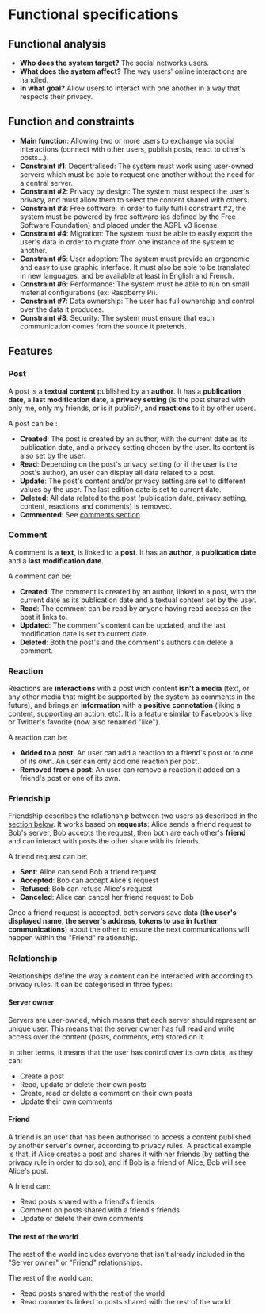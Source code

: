 # Functional specifications

## Functional analysis

- **Who does the system target?** The social networks users.
- **What does the system affect?** The way users' online interactions are handled.
- **In what goal?** Allow users to interact with one another in a way that respects their privacy.

## Function and constraints

- **Main function**: Allowing two or more users to exchange via social interactions (connect with other users, publish posts, react to other's posts...).
- **Constraint #1**: Decentralised: The system must work using user-owned servers which must be able to request one another without the need for a central server.
- **Constraint #2**: Privacy by design: The system must respect the user's privacy, and must allow them to select the content shared with others.
- **Constraint #3**: Free software: In order to fully fulfill constraint #2, the system must be powered by free software (as defined by the Free Software Foundation) and placed under the AGPL v3 license.
- **Constraint #4**: Migration: The system must be able to easily export the user's data in order to migrate from one instance of the system to another.
- **Constraint #5**: User adoption: The system must provide an ergonomic and easy to use graphic interface. It must also be able to be translated in new languages, and be available at least in English and French.
- **Constraint #6**: Performance: The system must be able to run on small material configurations (ex: Raspberry Pi).
- **Constraint #7**: Data ownership: The user has full ownership and control over the data it produces.
- **Constraint #8**: Security: The system must ensure that each communication comes from the source it pretends.

## Features

### Post

A post is a **textual content** published by an **author**. It has a **publication date**, a **last modification date**, a **privacy setting** (is the post shared with only me, only my friends, or is it public?), and **reactions** to it by other users.

A post can be :
- **Created**: The post is created by an author, with the current date as its publication date, and a privacy setting chosen by the user. Its content is also set by the user.
- **Read**: Depending on the post's privacy setting (or if the user is the post's author), an user can display all data related to a post.
- **Update**: The post's content and/or privacy setting are set to different values by the user. The last edition date is set to current date.
- **Deleted**: All data related to the post (publication date, privacy setting, content, reactions and comments) is removed.
- **Commented**: See [comments section](#comments).

### Comment

A comment is a **text**, is linked to a **post**. It has an **author**, a **publication date** and a **last modification date**.

A comment can be:
- **Created**: The comment is created by an author, linked to a post, with the current date as its publication date and a textual content set by the user.
- **Read**: The comment can be read by anyone having read access on the post it links to.
- **Updated**: The comment's content can be updated, and the last modification date is set to current date.
- **Deleted**: Both the post's and the comment's authors can delete a comment.

### Reaction

Reactions are **interactions** with a post wich content **isn't a media** (text, or any other media that might be supported by the system as comments in the future), and brings an **information** with a **positive connotation** (liking a content, supporting an action, etc). It is a feature similar to Facebook's like or Twitter's favorite (now also renamed "like").

A reaction can be:
- **Added to a post**: An user can add a reaction to a friend's post or to one of its own. An user can only add one reaction per post.
- **Removed from a post**: An user can remove a reaction it added on a friend's post or one of its own.

### Friendship

Friendship describes the relationship between two users as described in the [section below](#friend). It works based on **requests**: Alice sends a friend request to Bob's server, Bob accepts the request, then both are each other's **friend** and can interact with posts the other share with its friends.

A friend request can be:
- **Sent**: Alice can send Bob a friend request
- **Accepted**: Bob can accept Alice's request
- **Refused**: Bob can refuse Alice's request
- **Canceled**: Alice can cancel her friend request to Bob

Once a friend request is accepted, both servers save data (**the user's displayed name**, **the server's address**, **tokens to use in further communications**) about the other to ensure the next communications will happen within the "Friend" relationship.

### Relationship

Relationships define the way a content can be interacted with according to privacy rules. It can be categorised in three types:

#### Server owner

Servers are user-owned, which means that each server should represent an unique user. This means that the server owner has full read and write access over the content (posts, comments, etc) stored on it.

In other terms, it means that the user has control over its own data, as they can:

- Create a post
- Read, update or delete their own posts
- Create, read or delete a comment on their own posts
- Update their own comments

#### Friend

A friend is an user that has been authorised to access a content published by another server's owner, according to privacy rules. A practical example is that, if Alice creates a post and shares it with her friends (by setting the privacy rule in order to do so), and if Bob is a friend of Alice, Bob will see Alice's post.

A friend can:

- Read posts shared with a friend's friends
- Comment on posts shared with a friend's friends
- Update or delete their own comments

#### The rest of the world

The rest of the world includes everyone that isn't already included in the "Server owner" or "Friend" relationships.

The rest of the world can:

- Read posts shared with the rest of the world
- Read comments linked to posts shared with the rest of the world